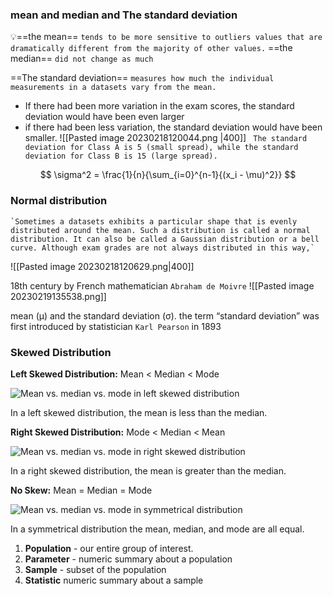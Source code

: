 ### mean and median and The standard deviation
💡==the mean== `tends to be more sensitive to outliers values that are dramatically different from the majority of other values.`
==the median== `did not change as much`

==The standard deviation== `measures how much the individual measurements in a datasets vary from the mean.`

- If there had been more variation in the exam scores, the standard deviation would have been even larger  
- if there had been less variation, the standard deviation would have been smaller.
![[Pasted image 20230218120044.png |400]]
` The standard deviation for Class A is 5 (small spread), while the standard deviation for Class B is 15 (large spread).`

$$
\sigma^2 = \frac{1}{n}{\sum_{i=0}^{n-1}{(x_i - \mu)^2}}
$$

### Normal distribution

	`Sometimes a datasets exhibits a particular shape that is evenly distributed around the mean. Such a distribution is called a normal distribution. It can also be called a Gaussian distribution or a bell curve. Although exam grades are not always distributed in this way,`
	
![[Pasted image 20230218120629.png|400]]

18th century by French mathematician `Abraham de Moivre`
![[Pasted image 20230219135538.png]]

mean (µ) and the standard deviation (σ).
the term “standard deviation” was first introduced by statistician `Karl Pearson` in 1893

### Skewed Distribution
**Left Skewed Distribution:** Mean < Median < Mode

![Mean vs. median vs. mode in left skewed distribution](https://www.statology.org/wp-content/uploads/2021/01/skew4.png)

In a left skewed distribution, the mean is less than the median.

**Right Skewed Distribution:** Mode < Median < Mean

![Mean vs. median vs. mode in right skewed distribution](https://www.statology.org/wp-content/uploads/2021/01/skew6.png)

In a right skewed distribution, the mean is greater than the median.

**No Skew:** Mean = Median = Mode

![Mean vs. median vs. mode in symmetrical distribution](https://www.statology.org/wp-content/uploads/2021/01/skew5.png)

In a symmetrical distribution the mean, median, and mode are all equal.





1.  **Population** - our entire group of interest.
2.  **Parameter** - numeric summary about a population
3.  **Sample** - subset of the population
4.  **Statistic** numeric summary about a sample